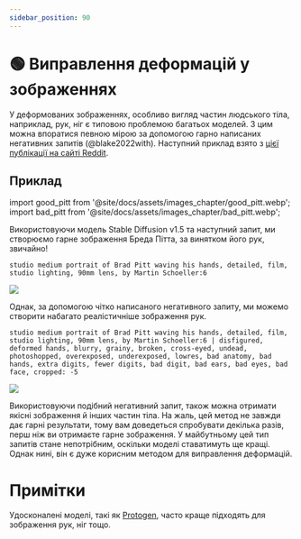 ```yaml
---
sidebar_position: 90
---
```


# 🟢 Виправлення деформацій у зображеннях

У деформованих зображеннях, особливо вигляд частин людського тіла, наприклад, рук, ніг є типовою проблемою багатьох моделей. З цим можна впоратися певною мірою за допомогою гарно написаних негативних запитів (@blake2022with). Наступний приклад взято з [цієї публікації на сайті Reddit](https://www.reddit.com/r/StableDiffusion/comments/z7salo/with_the_right_prompt_stable_diffusion_20_can_do/).

## Приклад

import good_pitt from '@site/docs/assets/images_chapter/good_pitt.webp';
import bad_pitt from '@site/docs/assets/images_chapter/bad_pitt.webp';

Використовуючи модель Stable Diffusion v1.5 та наступний запит, ми створюємо гарне зображення Бреда Пітта, за винятком його рук, звичайно!

`studio medium portrait of Brad Pitt waving his hands, detailed, film, studio lighting, 90mm lens, by Martin Schoeller:6`

<div style={{textAlign: 'center'}}>
  <img src={bad_pitt} style={{width: "250px"}} />
</div>

Однак, за допомогою чітко написаного негативного запиту, ми можемо створити набагато реалістичніше зображення рук.

`studio medium portrait of Brad Pitt waving his hands, detailed, film, studio lighting, 90mm lens, by Martin Schoeller:6 | disfigured, deformed hands, blurry, grainy, broken, cross-eyed, undead, photoshopped, overexposed, underexposed, lowres, bad anatomy, bad hands, extra digits, fewer digits, bad digit, bad ears, bad eyes, bad face, cropped: -5`
<div style={{textAlign: 'center'}}>
  <img src={good_pitt} style={{width: "250px"}} />
</div>

Використовуючи подібний негативний запит, також можна отримати якісні зображення й інших частин тіла. На жаль, цей метод не завжди дає гарні результати, тому вам доведеться спробувати декілька разів, перш ніж ви отримаєте гарне зображення. У майбутньому цей тип запитів стане непотрібним, оскільки моделі ставатимуть ще кращі. Однак нині, він є дуже корисним методом для виправлення деформацій.


# Примітки

Удосконалені моделі, такі як [Protogen](https://civitai.com/models/3666/protogen-x34-official-release), часто краще підходять для зображення рук, ніг тощо.
